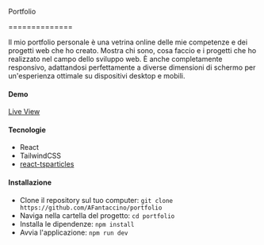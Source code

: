 Portfolio

==============

Il mio portfolio personale è una vetrina online delle mie competenze e dei progetti web che ho creato. Mostra chi sono, cosa faccio e i progetti che ho realizzato nel campo dello sviluppo web. È anche completamente responsivo, adattandosi perfettamente a diverse dimensioni di schermo per un'esperienza ottimale su dispositivi desktop e mobili.

#### Demo

[Live View](https://portfolio-z4q4.onrender.com)

#### Tecnologie

-   React
-   TailwindCSS
-   [react-tsparticles](https://www.npmjs.com/package/react-tsparticles)

#### Installazione

-   Clone il repository sul tuo computer: `git clone https://github.com/AFantaccino/portfolio`
-   Naviga nella cartella del progetto: `cd portfolio`
-   Installa le dipendenze: `npm install`
-   Avvia l'applicazione: `npm run dev`

